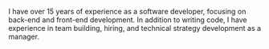 I have over 15 years of experience as a software developer, focusing on back-end and front-end development. In addition to writing code, I have experience in team building, hiring, and technical strategy development as a manager.
